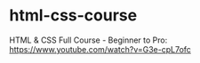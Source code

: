 # html-css-course
HTML &amp; CSS Full Course - Beginner to Pro: https://www.youtube.com/watch?v=G3e-cpL7ofc
